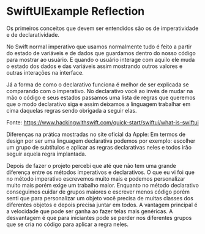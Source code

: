 # SwiftUIExample Reflection

Os primeiros conceitos que devem ser entendidos são os de imperatividade e de declaratividade.

No Swift normal imperativo que usamos normalmente tudo é feito a partir do estado de variáveis e de dados que guardamos dentro do nosso código para mostrar ao usuário. E quando o usuário interage com aquilo ele muda o estado dos dados e das variáveis assim mostrando outros valores e outras interações na interface. 

Já a forma de como o declarativo funciona é melhor de ser explicada se comparando com o imperativo. No declarativo você ao invés de mudar na mão o código e seus estados passamos uma lista de regras que queremos que o modo declarativo siga e assim deixamos a linguagem trabalhar em cima daquelas regras sendo obrigada a seguir elas.

Fonte: https://www.hackingwithswift.com/quick-start/swiftui/what-is-swiftui

Diferenças na prática mostradas no site oficial da Apple: Em termos de design por ser uma linguagem declarativa podemos por exemplo: escolher um grupo de subtítulos e aplicar as regras declarativas neles e todos irão seguir aquela regra implantada.

Depois de fazer o projeto percebi que até que não tem uma grande diferença entre os métodos imperativos e declarativos. O que eu vi foi que no método imperativo escrevemos muito mais e podemos personalizar muito mais porém exige um trabalho maior. Enquanto no método declarativo conseguimos cuidar de grupos maiores e escrever menos código porém senti que para personalizar um objeto você precisa de muitas classes dos diferentes objetos e depois precisa juntar em todos. A vantagem principal é a velocidade que pode ser ganha ao fazer telas mais genéricas. A desvantagem é que para iniciantes pode se perder nos diferentes grupos que se cria no código para aplicar a regra neles.
